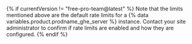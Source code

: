{% if currentVersion != "free-pro-team@latest" %}
Note that the limits mentioned above are the default rate limits for a {% data variables.product.prodname_ghe_server %} instance. Contact your site administrator to confirm if rate limits are enabled and how they are configured.
{% endif %}
